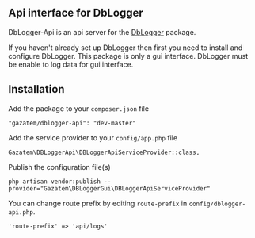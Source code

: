 ## Api interface for DbLogger

DbLogger-Api is an api server for the [DbLogger](https://github.com/gazatem/dblogger) package.

If you haven't already set up DbLogger then first you need to install and configure DbLogger. 
This package is only a gui interface. DbLogger must be enable to log data for gui interface.  

## Installation

Add the package to your ```composer.json``` file

```
"gazatem/dblogger-api": "dev-master"
```

Add the service provider to your ```config/app.php``` file

```
Gazatem\DBLoggerApi\DBLoggerApiServiceProvider::class,
```

Publish the configuration file(s)

```
php artisan vendor:publish --provider="Gazatem\DBLoggerGui\DBLoggerApiServiceProvider" 
```

You can change route prefix by editing ```route-prefix``` in ```config/dblogger-api.php```.

```
'route-prefix' => 'api/logs'
```